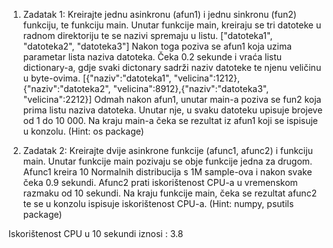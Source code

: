 1. Zadatak 1: Kreirajte jednu asinkronu (afun1) i jednu sinkronu (fun2) funkciju, te funkciju main. 
Unutar funkcije main, kreiraju se tri datoteke u radnom direktoriju te se nazivi spremaju u listu.
["datoteka1", "datoteka2", "datoteka3"]
Nakon toga poziva se afun1 koja uzima parametar lista naziva datoteka. 
Čeka 0.2 sekunde i vraća listu dictionary-a, gdje svaki dictonary sadrži naziv datoteke te njenu veličinu u byte-ovima.
[{"naziv":"datoteka1", "velicina":1212},{"naziv":"datoteka2", "velicina":8912},{"naziv":"datoteka3", "velicina":2212}]
Odmah nakon afun1, unutar main-a poziva se fun2 koja prima listu naziva datoteka. 
Unutar nje, u svaku datoteku upisuje brojeve od 1 do 10 000. Na kraju main-a čeka se rezultat iz afun1 koji se ispisuje u konzolu.
(Hint: os package)

2. Zadatak 2: Kreirajte dvije asinkrone funkcije (afunc1, afunc2) i funkciju main. 
Unutar funkcije main pozivaju se obje funkcije jedna za drugom. 
Afunc1 kreira 10 Normalnih distribucija s 1M sample-ova i nakon svake čeka 0.9 sekundi. 
Afunc2 prati iskorištenost CPU-a u vremenskom razmaku od 10 sekundi. 
Na kraju funkcije main, čeka se rezultat afunc2 te se u konzolu ispisuje iskorištenost CPU-a.
(Hint: numpy, psutils package)

Iskorištenost CPU u 10 sekundi iznosi : 3.8
